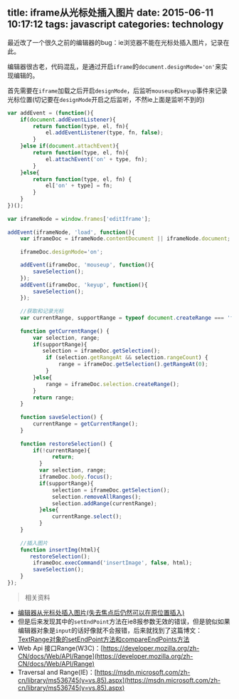 title: iframe从光标处插入图片
date: 2015-06-11 10:17:12
tags: javascript
categories: technology
---

最近改了一个很久之前的编辑器的bug：ie浏览器不能在光标处插入图片，记录在此。

<!-- more -->

编辑器很古老，代码混乱，是通过开启`iframe`的`document.designMode='on'`来实现编辑的。


首先需要在`iframe`加载之后开启`designMode`，后监听`mouseup`和`keyup`事件来记录光标位置(切记要在`designMode`开启之后监听，不然ie上面是监听不到的)
	
```javascript
var addEvent = (function(){
	if(document.addEventListener){
		return function(type, el, fn){
			el.addEventListener(type, fn, false);
		}
	}else if(document.attachEvent){
		return function(type, el, fn){
			el.attachEvent('on' + type, fn);
		}
	}else{
		return function(type, el, fn) {
        	el['on' + type] = fn;
        }
	}
})();
	
var iframeNode = window.frames['editIframe'];
	
addEvent(iframeNode, 'load', function(){
	var iframeDoc = iframeNode.contentDocument || iframeNode.document;
		
	iframeDoc.designMode='on';

	addEvent(iframeDoc, 'mouseup', function(){
    	saveSelection();
    });
    addEvent(iframeDoc, 'keyup', function(){
        saveSelection();
    });
    	
    //获取和记录光标
    var currentRange, supportRange = typeof document.createRange === 'function';
    	
    function getCurrentRange() {
    	var selection, range;
    	if(supportRange){
    	   selection = iframeDoc.getSelection();
        	if (selection.getRangeAt && selection.rangeCount) {
            	range = iframeDoc.getSelection().getRangeAt(0);
        	}
    	}else{
        	range = iframeDoc.selection.createRange();
    	}
    	return range;
	}
		
	function saveSelection() {
    	currentRange = getCurrentRange();
	}
    	
    function restoreSelection() {
        if(!currentRange){
		      return;
		  }
		  var selection, range;
		  iframeDoc.body.focus();
		  if(supportRange){
		      selection = iframeDoc.getSelection();
		      selection.removeAllRanges();
		      selection.addRange(currentRange);
		  }else{
		      currentRange.select();
		  }
	}
		
	//插入图片
	function insertImg(html){
	   restoreSelection();
		iframeDoc.execCommand('insertImage', false, html);
		saveSelection();
	}	
});
```
	
> 相关资料
> 
* [编辑器从光标处插入图片(失去焦点后仍然可以在原位置插入)](http://www.cnblogs.com/TheViper/p/4303158.html)
* 但是后来发现其中的`setEndPoint`方法在ie8报参数无效的错误，但是貌似如果编辑器对象是`input`的话好像就不会报错，后来就找到了这篇博文：[TextRange对象的setEndPoint方法和compareEndPoints方法](http://www.cnblogs.com/opencoder/articles/1459010.html)
* Web Api 接口Range(W3C)：[https://developer.mozilla.org/zh-CN/docs/Web/API/Range](https://developer.mozilla.org/zh-CN/docs/Web/API/Range)
* Traversal and Range(IE)：[https://msdn.microsoft.com/zh-cn/library/ms536745(v=vs.85).aspx](https://msdn.microsoft.com/zh-cn/library/ms536745(v=vs.85).aspx)



		

	
	
	